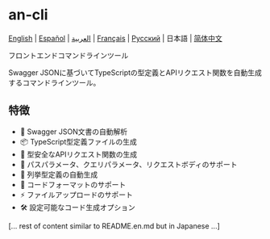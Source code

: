 # an-cli

[English](./README.en.md) | [Español](./README.es.md) | [العربية](./README.ar.md) | [Français](./README.fr.md) | [Русский](./README.ru.md) | 日本語 | [简体中文](./README.md)

フロントエンドコマンドラインツール

Swagger JSONに基づいてTypeScriptの型定義とAPIリクエスト関数を自動生成するコマンドラインツール。

## 特徴

- 🚀 Swagger JSON文書の自動解析
- 📦 TypeScript型定義ファイルの生成
- 🔄 型安全なAPIリクエスト関数の生成
- 🎯 パスパラメータ、クエリパラメータ、リクエストボディのサポート
- 📝 列挙型定義の自動生成
- 🎨 コードフォーマットのサポート
- ⚡️ ファイルアップロードのサポート
- 🛠 設定可能なコード生成オプション

[... rest of content similar to README.en.md but in Japanese ...]
